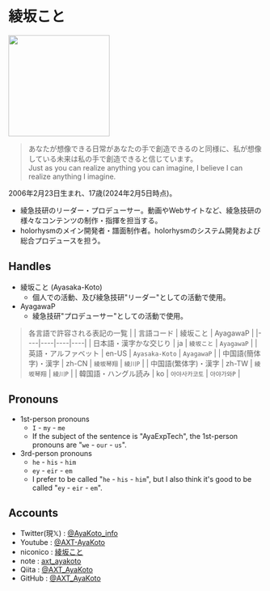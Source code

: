 # 綾坂こと

<img src="https://cdn.jsdelivr.net/gh/AXT-AyaKoto/AXT-AyaKoto/icon.jpg" height="200">

> あなたが想像できる日常があなたの手で創造できるのと同様に、私が想像している未来は私の手で創造できると信じています。  
> Just as you can realize anything you can imagine, I believe I can realize anything I imagine.

2006年2月23日生まれ、17歳(2024年2月5日時点)。

- 綾急技研のリーダー・プロデューサー。動画やWebサイトなど、綾急技研の様々なコンテンツの制作・指揮を担当する。
- holorhysmのメイン開発者・譜面制作者。holorhysmのシステム開発および総合プロデュースを担う。

## Handles

- 綾坂こと (Ayasaka-Koto)
    - 個人での活動、及び綾急技研"リーダー"としての活動で使用。
- AyagawaP
    - 綾急技研"プロデューサー"としての活動で使用。

> 各言語で許容される表記の一覧
> |  | 言語コード | 綾坂こと | AyagawaP |
> |----|----|----|----|
> | 日本語・漢字かな交じり | ja | `綾坂こと` | `AyagawaP` |
> | 英語・アルファベット | en-US | `Ayasaka-Koto` | `AyagawaP` |
> | 中国語(簡体字)・漢字 | zh-CN | `綾坂琴翔` | `綾川P` |
> | 中国語(繁体字)・漢字 | zh-TW | `綾坂琴翔` | `綾川P` |
> | 韓国語・ハングル読み | ko | `아야사카코토` | `아야가와P` |

## Pronouns

- 1st-person pronouns
    - `I` - `my` - `me`
    - If the subject of the sentence is "AyaExpTech", the 1st-person pronouns are "`we` - `our` - `us`".
- 3rd-person pronouns
    - `he` - `his` - `him`
    - `ey` - `eir` - `em`
    - I prefer to be called "`he` - `his` - `him`", but I also think it's good to be called "`ey` - `eir` - `em`".

## Accounts

- Twitter(現𝕏) : [@AyaKoto_info](https://twitter.com/i/user/1421232922594406400)
- Youtube : [@AXT-AyaKoto](https://www.youtube.com/channel/UCG-akSLtyxNcycYhH4UP4QA)
- niconico : [綾坂こと](https://www.nicovideo.jp/user/116499270)
- note : [axt_ayakoto](https://note.com/axt_ayakoto/)
- Qiita : [@AXT_AyaKoto](https://qiita.com/AXT_AyaKoto)
- GitHub : [@AXT_AyaKoto](https://github.com/AXT-AyaKoto)
